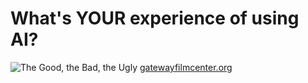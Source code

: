 # What's YOUR experience of using AI?

![The Good, the Bad, the Ugly](/goodbadugly.png)
[gatewayfilmcenter.org](https://gatewayfilmcenter.org/movies/the-good-the-bad-and-the-ugly-1966/)